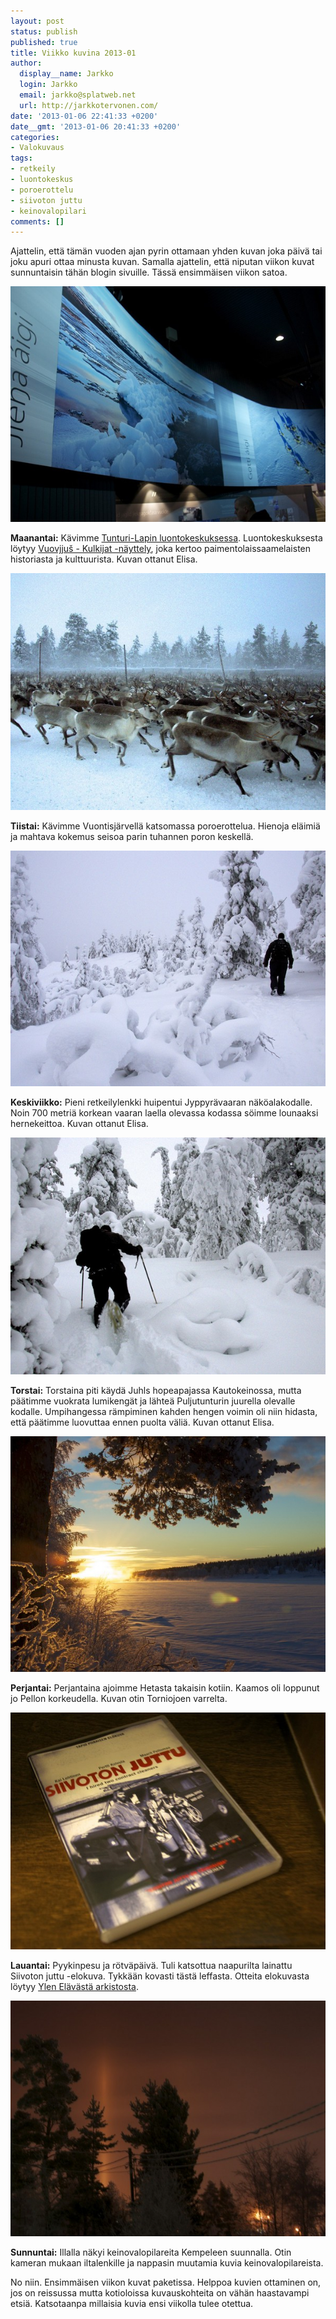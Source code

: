 ```yaml
---
layout: post
status: publish
published: true
title: Viikko kuvina 2013-01
author:
  display__name: Jarkko
  login: Jarkko
  email: jarkko@splatweb.net
  url: http://jarkkotervonen.com/
date: '2013-01-06 22:41:33 +0200'
date__gmt: '2013-01-06 20:41:33 +0200'
categories:
- Valokuvaus
tags:
- retkeily
- luontokeskus
- poroerottelu
- siivoton juttu
- keinovalopilari
comments: []
---
```

Ajattelin, että tämän vuoden ajan pyrin ottamaan yhden kuvan joka päivä tai joku apuri ottaa minusta kuvan. Samalla ajattelin, että niputan viikon kuvat sunnuntaisin tähän blogin sivuille. Tässä ensimmäisen viikon satoa.

<amp-img alt="Viikko kuvina 2013-01 - Maanantai" src="/assets/img/posts/2013-01-ma.jpg" layout="responsive" width="4" height="3">
  <noscript><img alt="Viikko kuvina 2013-01 - Maanantai" src="/assets/img/posts/2013-01-ma.jpg" /></noscript>
</amp-img>

__Maanantai:__ Kävimme [Tunturi-Lapin luontokeskuksessa](http://luontoon.fi/palvelupisteet/luontokeskukset/tunturilappi/). Luontokeskuksesta löytyy [Vuovjjuš - Kulkijat -näyttely](http://luontoon.fi/palvelupisteet/luontokeskukset/tunturilappi/tunturilapinluontokeskuksenpysyvatnayttelyt/Sivut/Default.aspx), joka kertoo paimentolaissaamelaisten historiasta ja kulttuurista. Kuvan ottanut Elisa.

<amp-img alt="Viikko kuvina 2013-01 - Tiistai" src="/assets/img/posts/2013-01-ti.jpg" layout="responsive" width="4" height="3">
  <noscript><img alt="Viikko kuvina 2013-01 - Tiistai" src="/assets/img/posts/2013-01-ti.jpg" /></noscript>
</amp-img>

__Tiistai:__ Kävimme Vuontisjärvellä katsomassa poroerottelua. Hienoja eläimiä ja mahtava kokemus seisoa parin tuhannen poron keskellä.

<amp-img alt="Viikko kuvina 2013-01 - Keskiviikko" src="/assets/img/posts/2013-01-ke.jpg" layout="responsive" width="4" height="3">
  <noscript><img alt="Viikko kuvina 2013-01 - Keskiviikko" src="/assets/img/posts/2013-01-ke.jpg" /></noscript>
</amp-img>

__Keskiviikko:__ Pieni retkeilylenkki huipentui Jyppyrävaaran näköalakodalle. Noin 700 metriä korkean vaaran laella olevassa kodassa söimme lounaaksi hernekeittoa. Kuvan ottanut Elisa.

<amp-img alt="Viikko kuvina 2013-01 - Torstai" src="/assets/img/posts/2013-01-to.jpg" layout="responsive" width="4" height="3">
  <noscript><img alt="Viikko kuvina 2013-01 - Torstai" src="/assets/img/posts/2013-01-to.jpg" /></noscript>
</amp-img>

__Torstai:__ Torstaina piti käydä Juhls hopeapajassa Kautokeinossa, mutta päätimme vuokrata lumikengät ja lähteä Puljutunturin juurella olevalle kodalle. Umpihangessa rämpiminen kahden hengen voimin oli niin hidasta, että päätimme luovuttaa ennen puolta väliä. Kuvan ottanut Elisa.

<amp-img alt="Viikko kuvina 2013-01 - Perjantai" src="/assets/img/posts/2013-01-pe.jpg" layout="responsive" width="4" height="3">
  <noscript><img alt="Viikko kuvina 2013-01 - Perjantai" src="/assets/img/posts/2013-01-pe.jpg" /></noscript>
</amp-img>

__Perjantai:__ Perjantaina ajoimme Hetasta takaisin kotiin. Kaamos oli loppunut jo Pellon korkeudella. Kuvan otin Torniojoen varrelta.

<amp-img alt="Viikko kuvina 2013-01 - Lauantai" src="/assets/img/posts/2013-01-la.jpg" layout="responsive" width="4" height="3">
  <noscript><img alt="Viikko kuvina 2013-01 - Lauantai" src="/assets/img/posts/2013-01-la.jpg" /></noscript>
</amp-img>

__Lauantai:__ Pyykinpesu ja rötväpäivä. Tuli katsottua naapurilta lainattu Siivoton juttu -elokuva. Tykkään kovasti tästä leffasta. Otteita elokuvasta löytyy [Ylen Elävästä arkistosta](http://yle.fi/elavaarkisto/artikkelit/siivoton__juttu__4472.html).

<amp-img alt="Viikko kuvina 2013-01 - Sunnuntai" src="/assets/img/posts/2013-01-su.jpg" layout="responsive" width="4" height="3">
  <noscript><img alt="Viikko kuvina 2013-01 - Sunnuntai" src="/assets/img/posts/2013-01-su.jpg" /></noscript>
</amp-img>

__Sunnuntai:__ Illalla näkyi keinovalopilareita Kempeleen suunnalla. Otin kameran mukaan iltalenkille ja nappasin muutamia kuvia keinovalopilareista.

No niin. Ensimmäisen viikon kuvat paketissa. Helppoa kuvien ottaminen on, jos on reissussa mutta kotioloissa kuvauskohteita on vähän haastavampi etsiä. Katsotaanpa millaisia kuvia ensi viikolla tulee otettua.
